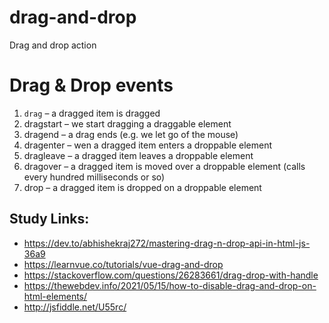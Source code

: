 # drag-and-drop
Drag and drop action

# Drag & Drop events

1. `drag` – a dragged item is dragged
2. dragstart – we start dragging a draggable element
3. dragend – a drag ends (e.g. we let go of the mouse)
4. dragenter – wen a dragged item enters a droppable element
5. dragleave – a dragged item leaves a droppable element
6. dragover – a dragged item is moved over a droppable element (calls every hundred milliseconds or so)
7. drop – a dragged item is dropped on a droppable element


## Study Links:
- https://dev.to/abhishekraj272/mastering-drag-n-drop-api-in-html-js-36a9
- https://learnvue.co/tutorials/vue-drag-and-drop
- https://stackoverflow.com/questions/26283661/drag-drop-with-handle
- https://thewebdev.info/2021/05/15/how-to-disable-drag-and-drop-on-html-elements/
- http://jsfiddle.net/U55rc/
